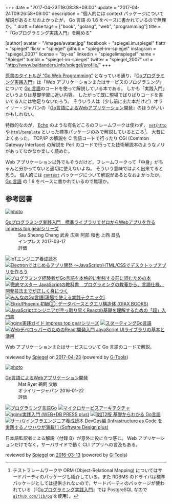 +++
date = "2017-04-23T19:08:38+09:00"
update = "2017-04-24T09:26:58+09:00"
description = "個人的には context パッケージについて解説があるとなおよかったが， Go 言語 の 1.6 をベースに書かれているので無理か。"
draft = false
tags = ["book", "golang", "web", "programming"]
title = "『Goプログラミング実践入門』を眺める"

[author]
  avatar = "/images/avatar.jpg"
  facebook = "spiegel.im.spiegel"
  flattr = "spiegel"
  flickr = "spiegel"
  github = "spiegel-im-spiegel"
  instagram = "spiegel_2007"
  license = "by-sa"
  linkedin = "spiegelimspiegel"
  name = "Spiegel"
  tumblr = "spiegel-im-spiegel"
  twitter = "spiegel_2007"
  url = "http://www.baldanders.info/spiegel/profile/"
+++

[原書のタイトルが “Go Web Programming"](https://www.manning.com/books/go-web-programming "Manning | Go Web Programming") となっている通り，『[Goプログラミング実践入門]』は「Web アプリケーションまたはサービスのプログラミング」について [Go 言語]のコードを使って解説している本である。
しかも「実践入門」というよりは基礎学習に近い内容。
したがって既に現場でばりばりコードを書いてる人には物足りないだろう。
そういう人は（少し前に出た本だけど）オライリー・ジャパンの『[Go言語によるWebアプリケーション開発](http://www.amazon.co.jp/exec/obidos/ASIN/4873117526/baldandersinf-22/ "Go言語によるWebアプリケーション開発 | Mat Ryer, 鵜飼 文敏, 牧野 聡 |本 | 通販 | Amazon")』のほうがいいかもしれない。

特徴的なのが， [Echo](https://echo.labstack.com/ "Echo - High performance, minimalist Go web framework") のような有名どころのフレームワークは使わず， [`net`]/[`http`] や [`html`]/[`template`] といった標準パッケージのみで解説しているところ[^pkg]。
大昔によくあった， TCP/IP の解説を C 言語コードで行ったり CGI (Common Gateway Interface) の解説を Perl のコードで行ってた技術解説本のようなノリがあってなかなか楽しく読めた。

[^pkg]: テストフレームワークや ORM (Object-Relational Mapping) についてはサードパーティのパッケージも紹介している。また RDBMS のドライバは標準パッケージとしては提供されないので，サードパーティのパッケージが使われている（『[Goプログラミング実践入門]』では PostgreSQL なので [`github.com/lib/pq`] を使用）。

Web アプリケーション以外でもそうだけど，フレームワークって「中身」がちゃんと分かってないと適切に使えないよね。
そういう意味ではよく出来てると思う。
個人的には [`context`] パッケージについて解説があるとなおよかったが， [Go 言語] の 1.6 をベースに書かれているので無理か。

[Goプログラミング実践入門]: http://book.impress.co.jp/books/1115101145 "Goプログラミング実践入門 標準ライブラリでゼロからWebアプリを作る - インプレスブックス"
[Go 言語]: https://golang.org/ "The Go Programming Language"
[`net`]: https://golang.org/pkg/net/ "net - The Go Programming Language"
[`http`]: https://golang.org/pkg/net/http/ "http - The Go Programming Language"
[`html`]: https://golang.org/pkg/html/ "html - The Go Programming Language"
[`template`]: https://golang.org/pkg/html/template/ "template - The Go Programming Language"
[`github.com/lib/pq`]: https://github.com/lib/pq "lib/pq: Pure Go Postgres driver for database/sql"
[`context`]: https://golang.org/pkg/context/ "context - The Go Programming Language"

## 参考図書

<div class="hreview" ><a class="item url" href="http://www.amazon.co.jp/exec/obidos/ASIN/B06XKPNVWV/baldandersinf-22/"><img src="https://images-fe.ssl-images-amazon.com/images/I/51dQZeafzvL._SL160_.jpg" alt="photo" class="photo"  /></a><dl ><dt class="fn"><a class="item url" href="http://www.amazon.co.jp/exec/obidos/ASIN/B06XKPNVWV/baldandersinf-22/">Goプログラミング実践入門　標準ライブラリでゼロからWebアプリを作る impress top gearシリーズ</a></dt><dd>Sau Sheong Chang 武舎 広幸 阿部 和也 上西 昌弘 </dd><dd>インプレス 2017-03-17</dd><dd>評価<abbr class="rating" title="4"><img src="http://g-images.amazon.com/images/G/01/detail/stars-4-0.gif" alt="" /></abbr> </dd></dl><p class="similar"><a href="http://www.amazon.co.jp/exec/obidos/ASIN/B06Y3JV86V/baldandersinf-22/" target="_top"><img src="http://images.amazon.com/images/P/B06Y3JV86V.09._SCTHUMBZZZ_.jpg"  alt="IoTエンジニア養成読本"  /></a> <a href="http://www.amazon.co.jp/exec/obidos/ASIN/B06XTKZS7J/baldandersinf-22/" target="_top"><img src="http://images.amazon.com/images/P/B06XTKZS7J.09._SCTHUMBZZZ_.jpg"  alt="Electronではじめるアプリ開発 ～JavaScript/HTML/CSSでデスクトップアプリを作ろう"  /></a> <a href="http://www.amazon.co.jp/exec/obidos/ASIN/B06XJ86BFZ/baldandersinf-22/" target="_top"><img src="http://images.amazon.com/images/P/B06XJ86BFZ.09._SCTHUMBZZZ_.jpg"  alt="プログラミング経験者がGo言語を本格的に勉強する前に読むための本"  /></a> <a href="http://www.amazon.co.jp/exec/obidos/ASIN/B06XNQCW7B/baldandersinf-22/" target="_top"><img src="http://images.amazon.com/images/P/B06XNQCW7B.09._SCTHUMBZZZ_.jpg"  alt="徹底マスター JavaScriptの教科書　プログラミングの教養から、言語仕様、開発技法までが正しく身につく"  /></a> <a href="http://www.amazon.co.jp/exec/obidos/ASIN/B01LMS7B1O/baldandersinf-22/" target="_top"><img src="http://images.amazon.com/images/P/B01LMS7B1O.09._SCTHUMBZZZ_.jpg"  alt="みんなのGo言語[現場で使える実践テクニック]"  /></a> <a href="http://www.amazon.co.jp/exec/obidos/ASIN/B06X9PL5WD/baldandersinf-22/" target="_top"><img src="http://images.amazon.com/images/P/B06X9PL5WD.09._SCTHUMBZZZ_.jpg"  alt="Elixir/Phoenix 初級②: データベースとクエリ構造体 (OIAX BOOKS)"  /></a> <a href="http://www.amazon.co.jp/exec/obidos/ASIN/B01MUS2RP9/baldandersinf-22/" target="_top"><img src="http://images.amazon.com/images/P/B01MUS2RP9.09._SCTHUMBZZZ_.jpg"  alt="JavaScriptエンジニアが手っ取り早くReactの基礎を理解するための「超」入門書"  /></a> <a href="http://www.amazon.co.jp/exec/obidos/ASIN/B01N183E3H/baldandersinf-22/" target="_top"><img src="http://images.amazon.com/images/P/B01N183E3H.09._SCTHUMBZZZ_.jpg"  alt="nginx実践ガイド impress top gearシリーズ"  /></a> <a href="http://www.amazon.co.jp/exec/obidos/ASIN/B01FH3KRTI/baldandersinf-22/" target="_top"><img src="http://images.amazon.com/images/P/B01FH3KRTI.09._SCTHUMBZZZ_.jpg"  alt="スターティングGo言語"  /></a> <a href="http://www.amazon.co.jp/exec/obidos/ASIN/B01N1GOX62/baldandersinf-22/" target="_top"><img src="http://images.amazon.com/images/P/B01N1GOX62.09._SCTHUMBZZZ_.jpg"  alt="WebデベロッパーのためのReact開発入門 JavaScript UIライブラリの基本と活用"  /></a> </p>
<p class="description">Web アプリケーションまたはサービスについて Go 言語のコードで解説。</p>
<p class="gtools" >reviewed by <a href='#maker' class='reviewer'>Spiegel</a> on <abbr class="dtreviewed" title="2017-04-23">2017-04-23</abbr> (powered by <a href="http://www.goodpic.com/mt/aws/index.html" >G-Tools</a>)</p>
</div>

<div class="hreview" ><a class="item url" href="http://www.amazon.co.jp/exec/obidos/ASIN/4873117526/baldandersinf-22/"><img src="http://ecx.images-amazon.com/images/I/51UoREcNrnL._SL160_.jpg" alt="photo" class="photo"  /></a><dl ><dt class="fn"><a class="item url" href="http://www.amazon.co.jp/exec/obidos/ASIN/4873117526/baldandersinf-22/">Go言語によるWebアプリケーション開発</a></dt><dd>Mat Ryer 鵜飼 文敏 </dd><dd>オライリージャパン 2016-01-22</dd><dd>評価<abbr class="rating" title="4"><img src="http://g-images.amazon.com/images/G/01/detail/stars-4-0.gif" alt="" /></abbr> </dd></dl><p class="similar"><a href="http://www.amazon.co.jp/exec/obidos/ASIN/4621300253/baldandersinf-22/" target="_top"><img src="http://images.amazon.com/images/P/4621300253.09._SCTHUMBZZZ_.jpg"  alt="プログラミング言語Go"  /></a> <a href="http://www.amazon.co.jp/exec/obidos/ASIN/4873117607/baldandersinf-22/" target="_top"><img src="http://images.amazon.com/images/P/4873117607.09._SCTHUMBZZZ_.jpg"  alt="マイクロサービスアーキテクチャ"  /></a> <a href="http://www.amazon.co.jp/exec/obidos/ASIN/4774178667/baldandersinf-22/" target="_top"><img src="http://images.amazon.com/images/P/4774178667.09._SCTHUMBZZZ_.jpg"  alt="nginx実践入門 (WEB+DB PRESS plus)"  /></a> <a href="http://www.amazon.co.jp/exec/obidos/ASIN/4863541783/baldandersinf-22/" target="_top"><img src="http://images.amazon.com/images/P/4863541783.09._SCTHUMBZZZ_.jpg"  alt="改訂2版 基礎からわかる Go言語"  /></a> <a href="http://www.amazon.co.jp/exec/obidos/ASIN/4774179930/baldandersinf-22/" target="_top"><img src="http://images.amazon.com/images/P/4774179930.09._SCTHUMBZZZ_.jpg"  alt="サーバ/インフラエンジニア養成読本 DevOps編 [Infrastructure as Code を実践するノウハウが満載! ] (Software Design plus)"  /></a> </p>
<p class="description">日本語監訳者による解説（付録 B）が意外に役に立つ感じ。 Web アプリケーションだけでなく，サーバサイドで動く CLI アプリへの言及もある。</p>
<p class="gtools" >reviewed by <a href='#maker' class='reviewer'>Spiegel</a> on <abbr class="dtreviewed" title="2016-03-13">2016-03-13</abbr> (powered by <a href="http://www.goodpic.com/mt/aws/index.html" >G-Tools</a>)</p>
</div>
